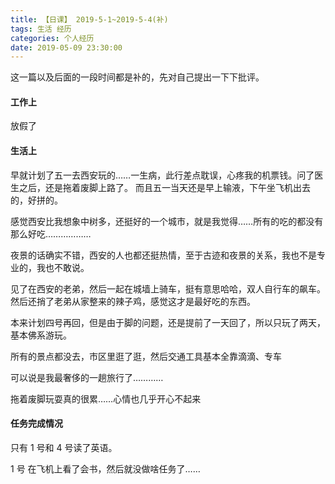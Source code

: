 ```yaml
---
title: 【日课】 2019-5-1~2019-5-4(补)
tags: 生活 经历
categories: 个人经历
date: 2019-05-09 23:30:00
---
```


这一篇以及后面的一段时间都是补的，先对自己提出一下下批评。

#### 工作上

放假了

#### 生活上

早就计划了五一去西安玩的……一生病，此行差点耽误，心疼我的机票钱。问了医生之后，还是拖着废脚上路了。
而且五一当天还是早上输液，下午坐飞机出去的，好拼的。

感觉西安比我想象中树多，还挺好的一个城市，就是我觉得……所有的吃的都没有那么好吃………………

夜景的话确实不错，西安的人也都还挺热情，至于古迹和夜景的关系，我也不是专业的，我也不敢说。

见了在西安的老弟，然后一起在城墙上骑车，挺有意思哈哈，双人自行车的飙车。然后还捎了老弟从家整来的辣子鸡，感觉这才是最好吃的东西。

本来计划四号再回，但是由于脚的问题，还是提前了一天回了，所以只玩了两天，基本佛系游玩。

所有的景点都没去，市区里逛了逛，然后交通工具基本全靠滴滴、专车

可以说是我最奢侈的一趟旅行了…………

拖着废脚玩耍真的很累……心情也几乎开心不起来

#### 任务完成情况

只有 1 号和 4 号读了英语。

1 号 在飞机上看了会书，然后就没做啥任务了……



